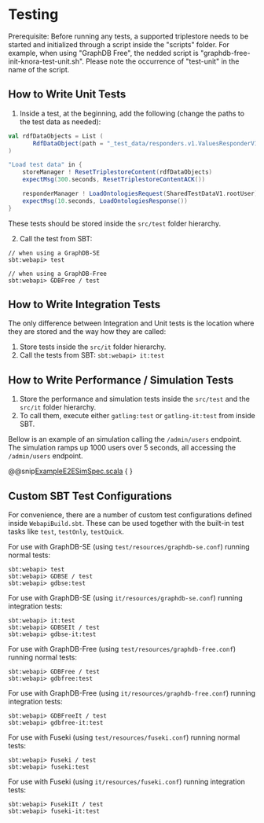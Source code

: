 <!---
Copyright © 2015-2018 the contributors (see Contributors.md).

This file is part of Knora.

Knora is free software: you can redistribute it and/or modify
it under the terms of the GNU Affero General Public License as published
by the Free Software Foundation, either version 3 of the License, or
(at your option) any later version.

Knora is distributed in the hope that it will be useful,
but WITHOUT ANY WARRANTY; without even the implied warranty of
MERCHANTABILITY or FITNESS FOR A PARTICULAR PURPOSE.  See the
GNU Affero General Public License for more details.

You should have received a copy of the GNU Affero General Public
License along with Knora.  If not, see <http://www.gnu.org/licenses/>.
-->

# Testing

Prerequisite: Before running any tests, a supported triplestore needs to
be started and initialized through a script inside the "scripts" folder.
For example, when using "GraphDB Free", the nedded script is
"graphdb-free-init-knora-test-unit.sh". Please note the occurrence of
"test-unit" in the name of the script.

## How to Write Unit Tests

1)  Inside a test, at the beginning, add the following (change the paths
    to the test data as needed):

```scala
val rdfDataObjects = List (
       RdfDataObject(path = "_test_data/responders.v1.ValuesResponderV1Spec/incunabula-data.ttl", name = "http://www.knora.org/data/incunabula")
)

"Load test data" in {
    storeManager ! ResetTriplestoreContent(rdfDataObjects)
    expectMsg(300.seconds, ResetTriplestoreContentACK())

    responderManager ! LoadOntologiesRequest(SharedTestDataV1.rootUser)
    expectMsg(10.seconds, LoadOntologiesResponse())
}
```

These tests should be stored inside the `src/test` folder hierarchy.

2)  Call the test from SBT:

```
// when using a GraphDB-SE
sbt:webapi> test

// when using a GraphDB-Free
sbt:webapi> GDBFree / test
```

## How to Write Integration Tests

The only difference between Integration and Unit tests is the location
where they are stored and the way how they are called:

1)  Store tests inside the `src/it` folder hierarchy.
2)  Call the tests from SBT: `sbt:webapi> it:test`

## How to Write Performance / Simulation Tests

1)  Store the performance and simulation tests inside the `src/test` and
    the `src/it` folder hierarchy.
2)  To call them, execute either `gatling:test` or `gatling-it:test`
    from inside SBT.

Bellow is an example of an simulation calling the `/admin/users`
endpoint. The simulation ramps up 1000 users over 5 seconds, all
accessing the `/admin/users`
endpoint.

@@snip[ExampleE2ESimSpec.scala](../../../../../webapi/src/test/scala/org/knora/webapi/e2e/ExampleE2ESimSpec.scala) { }


## Custom SBT Test Configurations

For convenience, there are a number of custom test configurations defined inside `WebapiBuild.sbt`. These can be used together with the
built-in test tasks like `test`, `testOnly`, `testQuick`.

For use with GraphDB-SE (using `test/resources/graphdb-se.conf`) running normal tests:

```
sbt:webapi> test
sbt:webapi> GDBSE / test
sbt:webapi> gdbse:test
```

For use with GraphDB-SE (using `it/resources/graphdb-se.conf`) running integration tests:

```
sbt:webapi> it:test
sbt:webapi> GDBSEIt / test
sbt:webapi> gdbse-it:test
```

For use with GraphDB-Free (using `test/resources/graphdb-free.conf`) running normal tests:

```
sbt:webapi> GDBFree / test
sbt:webapi> gdbfree:test
```

For use with GraphDB-Free (using `it/resources/graphdb-free.conf`) running integration tests:

```
sbt:webapi> GDBFreeIt / test
sbt:webapi> gdbfree-it:test
```

For use with Fuseki (using `test/resources/fuseki.conf`) running normal tests:

```
sbt:webapi> Fuseki / test
sbt:webapi> fuseki:test
```

For use with Fuseki (using `it/resources/fuseki.conf`) running integration tests:

```
sbt:webapi> FusekiIt / test
sbt:webapi> fuseki-it:test
```